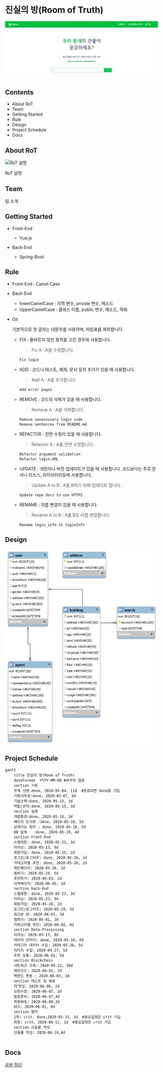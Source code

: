 # 진실의 방(Room of Truth)

![RoT 메인사진 or icon](./image/mainpage.PNG)



## Contents

- About RoT
- Team
- Getting Started
- Rule
- Design
- Project Schedule
- Docs

## About RoT

![RoT 설명]()

RoT 설명

## Team

팀 소개

## Getting Started

- Front-End
  - Vue.js

- Back-End
  - Spring-Boot

## Rule

- Front-End : Camel Case

- Back-End

  - lowerCamelCase : 지역 변수, private 변수, 메소드
  - UpperCamelCase : 클래스 이름, public 변수, 메소드, 객체 

- Git

  기본적으로 첫 글자는 대문자를 사용하며, 마침표를 제외합니다.

  - FIX : 올바르지 않은 동작을 고친 경우에 사용합니다.

    > Fix A  : A를 수정합니다.

    ```
    Fix login
    ```

  - ADD : 코드나 테스트, 예제, 문서 등의 추가가 있을 때 사용합니다.

    > Add A : A를 추가합니다.

    ```
    Add error pages
    ```

  - REMOVE : 코드의 삭제가 있을 때 사용합니다.

    > Remove A : A를 삭제합니다.

    ```
    Remove unnecessary login code
    Remove sentences from README.md
    ```

  - REFACTOR : 전면 수정이 있을 때 사용합니다.

    > Refactor A : A를 전면 수정합니다.

    ```
    Refactor argument validation
    Refactor login.XML
    ```

  - UPDATE : 개정이나 버전 업데이트가 있을 때 사용합니다. 코드보다는 주로 문서나 리소스, 라이브러리등에 사용합니다.

    > Update A to B : A를 B하기 위해 업데이트 합니다.

    ```
    Update repo docs to use HTTPS
    ```

  - RENAME : 이름 변경이 있을 때 사용합니다.

    > Rename A to B : A를 B로 이름 변경합니다.

    ```
    Rename login_info to loginInfo
    ```

## Design

![ERD](./image/ERD.png)


## Project Schedule

```mermaid
gantt
    title 진실의 방(Room of Truth)
    dateFormat  YYYY-MM-DD #바꾸지 않음 
    section 기획
    주제 선정:done, 2020-05-04, 11d  #완료되면 done을 기입
    기획서작성:done, 2020-05-07, 8d
    기술스택:done, 2020-05-15, 3d
    역할/규칙:done, 2020-05-15, 3d
    section 설계
    개발환경:done, 2020-05-18, 2d
    페이지 도식화	:done, 2020-05-18, 5d
    상세기능 정의 : done, 2020-05-18, 5d 
    DB 설계	:done, 2020-05-19, 4d
    section Front-End
    스켈레톤: done, 2020-05-23, 3d
   	이러닝: 2020-05-23, 9d
    회원가입: done, 2020-05-25, 2d
    로그인/로그아웃: done, 2020-05-26, 2d
    카테고리별 추천: done, 2020-05-26, 2d
    메인페이지: 2020-05-26, 3d
    찜하기: 2020-05-29, 5d
    추천하기: 2020-06-03, 2d
    이력페이지: 2020-06-05, 3d
    section back-End
    스켈레톤: done, 2020-05-23, 3d
   	이러닝: 2020-05-23, 9d
    회원가입: 2020-05-28, 2d
    로그인/로그아웃: 2020-05-29, 3d
    최근본 방: 2020-06-01, 3d
    찜하기: 2020-06-01, 3d
	카테고리별 추천: 2020-06-04, 4d
	section Data-Processing
   	이러닝: 2020-05-23, 9d
    데이터 전처리: done, 2020-05-18, 8d
    카테고리 데이터 수집: 2020-05-26, 5d
    이미지 수집: 2020-05-27, 5d
    추천 모듈: 2020-06-01, 5d
    section Blockchain
    네트워크 구축: 2020-05-22, 10d
    체인코드: 2020-06-01, 2d 
   	백엔드 연동 : 2020-06-03, 3d
   	section 테스트 및 배포
   	TC작성: 2020-06-06, 2d
   	오류수정: 2020-06-07, 2d
   	발표준비: 2020-06-07,4d
   	최종배포: 2020-06-08,3d
   	UCC: 2020-06-01, 8d
   	section 평가
   	1차: crit, done,2020-05-15, 1d  #중요일정은 crit 기입
    최종: crit, 2020-06-11, 1d  #중요일정은 crit 기입
    section 산출물 작성
 	산출물 작성: 2020-06-16,4d
   
```



## Docs

[공부 정리](./%5B08%5D%20docs)